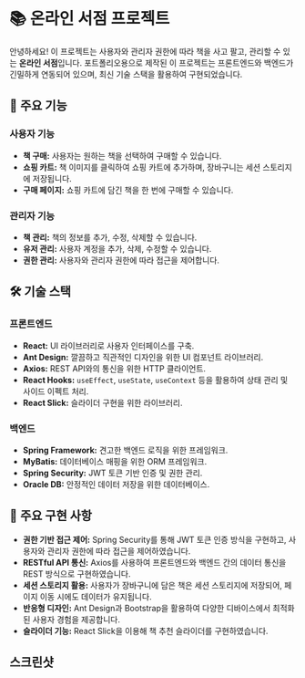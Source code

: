 # 📚 온라인 서점 프로젝트

안녕하세요! 이 프로젝트는 사용자와 관리자 권한에 따라 책을 사고 팔고, 관리할 수 있는 **온라인 서점**입니다. 포트폴리오용으로 제작된 이 프로젝트는 프론트엔드와 백엔드가 긴밀하게 연동되어 있으며, 최신 기술 스택을 활용하여 구현되었습니다.

## 🚀 주요 기능

### 사용자 기능
- **책 구매:** 사용자는 원하는 책을 선택하여 구매할 수 있습니다.
- **쇼핑 카트:** 책 이미지를 클릭하여 쇼핑 카트에 추가하며, 장바구니는 세션 스토리지에 저장됩니다.
- **구매 페이지:** 쇼핑 카트에 담긴 책을 한 번에 구매할 수 있습니다.

### 관리자 기능
- **책 관리:** 책의 정보를 추가, 수정, 삭제할 수 있습니다.
- **유저 관리:** 사용자 계정을 추가, 삭제, 수정할 수 있습니다.
- **권한 관리:** 사용자와 관리자 권한에 따라 접근을 제어합니다.

## 🛠 기술 스택

### 프론트엔드
- **React:** UI 라이브러리로 사용자 인터페이스를 구축.
- **Ant Design:** 깔끔하고 직관적인 디자인을 위한 UI 컴포넌트 라이브러리.
- **Axios:** REST API와의 통신을 위한 HTTP 클라이언트.
- **React Hooks:** `useEffect`, `useState`, `useContext` 등을 활용하여 상태 관리 및 사이드 이펙트 처리.
- **React Slick:** 슬라이더 구현을 위한 라이브러리.

### 백엔드
- **Spring Framework:** 견고한 백엔드 로직을 위한 프레임워크.
- **MyBatis:** 데이터베이스 매핑을 위한 ORM 프레임워크.
- **Spring Security:** JWT 토큰 기반 인증 및 권한 관리.
- **Oracle DB:** 안정적인 데이터 저장을 위한 데이터베이스.

## 🔧 주요 구현 사항

- **권한 기반 접근 제어:** Spring Security를 통해 JWT 토큰 인증 방식을 구현하고, 사용자와 관리자 권한에 따라 접근을 제어하였습니다.
- **RESTful API 통신:** Axios를 사용하여 프론트엔드와 백엔드 간의 데이터 통신을 REST 방식으로 구현하였습니다.
- **세션 스토리지 활용:** 사용자가 장바구니에 담은 책은 세션 스토리지에 저장되어, 페이지 이동 시에도 데이터가 유지됩니다.
- **반응형 디자인:** Ant Design과 Bootstrap을 활용하여 다양한 디바이스에서 최적화된 사용자 경험을 제공합니다.
- **슬라이더 기능:** React Slick을 이용해 책 추천 슬라이더를 구현하였습니다.

## 스크린샷


